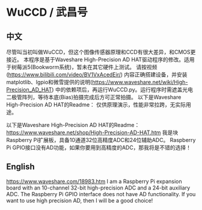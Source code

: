 # WuCCD / 武昌号

## 中文 ## 
尽管叫当初叫做WuCCD，但这个图像传感器原理和CCD有很大差异，和CMOS更接近。
本程序是基于Waveshare High-Precision AD HAT驱动程序的修改。适用于树莓派5(Bookworm系统)，暂未在其它硬件上测试。
请按视频(https://www.bilibili.com/video/BV1VxAcedEir/) 内容正确搭建设备，并安装matplotlib、lgpio和微雪提供的说明(https://www.waveshare.net/wiki/High-Precision_AD_HAT) 中的依赖项后，再运行WuCCD.py。运行程序时需遮盖光电二极管阵列，等待本底(Bias)拍摄完成后方可正常拍摄。
以下是Waveshare High-Precision AD HAT的Readme：
仅供原理演示，性能非常拉跨，无实际用途。

以下是Waveshare High-Precision AD HAT的Readme：
https://www.waveshare.net/shop/High-Precision-AD-HAT.htm
我是块Raspberry Pi扩展板，具备10通道32位高精度ADC和24位辅助ADC。
Raspberry Pi GPIO接口没有AD功能，如果你要用到高精度的ADC，那我将是不错的选择！

## English ## 
https://www.waveshare.com/18983.htm
I am a Raspberry Pi expansion board with an 10-channel 32-bit high-precision ADC and a 24-bit auxiliary ADC.
The Raspberry Pi GPIO interface does not have AD functionality. If you want to use high precision AD, then I will be a good choice!

